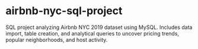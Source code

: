 # airbnb-nyc-sql-project
SQL project analyzing Airbnb NYC 2019 dataset using MySQL. Includes data import, table creation, and analytical queries to uncover pricing trends, popular neighborhoods, and host activity.
